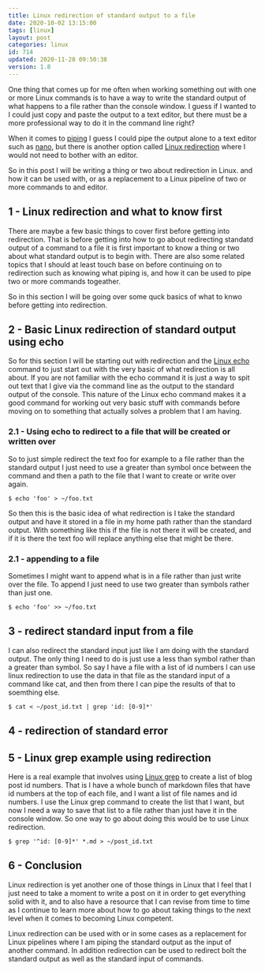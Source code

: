 ```yaml
---
title: Linux redirection of standard output to a file
date: 2020-10-02 13:15:00
tags: [linux]
layout: post
categories: linux
id: 714
updated: 2020-11-28 09:50:38
version: 1.8
---
```


One thing that comes up for me often when working something out with one or more Linux commands is to have a way to write the standard output of what happens to a file rather than the console window. I guess if I wanted to I could just copy and paste the output to a text editor, but there must be a more professional way to do it in the command line right? 

When it comes to [piping](https://opensource.com/article/18/8/introduction-pipes-linux) I guess I could pipe the output alone to a text editor such as [nano](/2020/11/24/linux-nano/), but there is another option called [Linux redirection](https://en.wikipedia.org/wiki/Redirection_%28computing%29) where I would not need to bother with an editor. 

So in this post I will be writing a thing or two about redirection in Linux. and how it can be used with, or as a replacement to a Linux pipeline of two or more commands to and editor.

<!-- more -->

## 1 - Linux redirection and what to know first

There are maybe a few basic things to cover first before getting into redirection. That is before getting into how to go about redirecting standatd output of a command to a file it is first important to know a thing or two about what standard output is to begin with. There are also some related topics that I should at least touch base on before continuing on to redirection such as knowing what piping is, and how it can be used to pipe two or more commands togeather.

So in this section I will be going over some quck basics of what to knwo before getting into redirection.


## 2 - Basic Linux redirection of standard output using echo

So for this section I will be starting out with redirection and the [Linux echo](/2019/08/15/linux-echo/) command to just start out with the very basic of what redirection is all about. If you are not familiar with the echo command it is just a way to spit out text that I give via the command line as the output to the standard output of the console. This nature of the Linux echo command makes it a good command for working out very basic stuff with commands before moving on to something that actually solves a problem that I am having.

### 2.1 - Using echo to redirect to a file that will be created or written over

So to just simple redirect the text foo for example to a file rather than the standard output I just need to use a greater than symbol once between the command and then a path to the file that I want to create or write over again.

```
$ echo 'foo' > ~/foo.txt
```

So then this is the basic idea of what redirection is I take the standard output and have it stored in a file in my home path rather than the standard output. With something like this if the file is not there it will be created, and if it is there the text foo will replace anything else that might be there.

### 2.1 - appending to a file

Sometimes I might want to append what is in a file rather than just write over the file. To append I just need to use two greater than symbols rather than just one.

```
$ echo 'foo' >> ~/foo.txt
```

## 3 - redirect standard input from a file

I can also redirect the standard input just like I am doing with the standard output. The only thing I need to do is just use a less than symbol rather than a greater than symbol. So say I have a file with a list of id numbers I can use linux redirection to use the data in that file as the standard input of a command like cat, and then from there I can pipe the results of that to soemthing else.

```
$ cat < ~/post_id.txt | grep 'id: [0-9]*'
```

## 4 - redirection of standard error

## 5 - Linux grep example using redirection

Here is a real example that involves using [Linux grep](/2020/09/14/linux-grep/) to create a list of blog post id numbers. That is I have a whole bunch of markdown files that have id numbers at the top of each file, and I want a list of file names and id numbers. I use the Linux grep command to create the list that I want, but now I need a way to save that list to a file rather than just have it in the console window. So one way to go about doing this would be to use Linux redirection.

```
$ grep '^id: [0-9]*' *.md > ~/post_id.txt
```

## 6 - Conclusion

Linux redirection is yet another one of those things in Linux that I feel that I just need to take a moment to write a post on it in order to get everything solid with it, and to also have a resource that I can revise from time to time as I continue to learn more about how to go about taking things to the next level when it comes to becoming Linux competent. 

Linux redirection can be used with or in some cases as a replacement for Linux pipelines where I am piping the standard output as the input of another command. In addition redirection can be used to redirect bolt the standard output as well as the standard input of commands.